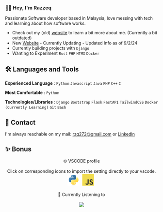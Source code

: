 ### 🙍‍♂️ Hey, I'm Razzeq

Passionate Software developer based in Malaysia, love messing with tech and learning about how software works.

- Check out my (old) [website](https://react-portfolio-rrzq.vercel.app/) to learn a bit more about me. (Currently a bit outdated)
- New [Website](https://by-r.github.io/) - Currently Updating - Updated Info as of 9/2/24
- Currently building projects with `Django`
- Wanting to Experiment `Rust` `PHP` `HTMX` `Docker` 


## 🛠️ Languages and Tools 

**Experienced Language** : `Python` `Javascript` `Java` `PHP` `C++` `C`

**Most Comfortable** : `Python`
 
**Technologies/Libraries** : `Django` `Bootstrap` `Flask` `FastAPI` `TailwindCSS` `Docker (Currently Learning)` `Git` `Bash`


## 💌 Contact 

I'm always reachable on my mail: rzq272@gmail.com or [LinkedIn](https://www.linkedin.com/in/razzeq/)

## ✨ Bonus







<div align="center">
	<div>⚙ VSCODE profile</div>
	<br>
	<div>Click on corresponding icons to import the setting directly to your vscode.</div>
	<div>	
		<a target="_blank" rel="noopener noreferrer" href="https://vscode.dev/profile/github/51257c90e3cd3c14a1cbf5947d20b7eb"><img src="https://github.com/devicons/devicon/blob/master/icons/python/python-original.svg" title="Python" alt="Python" height="40" width="40"/></a>&nbsp;
    	<a target="_blank" rel="noopener noreferrer" href="https://vscode.dev/profile/github/e3e9a2b6ff4bb63d83388a85ff42651c"><img src="https://github.com/devicons/devicon/blob/master/icons/javascript/javascript-original.svg" title="JavaScript" alt="JavaScript" width="40" height="40"/></a>&nbsp;
	</div>
	<br>
 	<div>🎵 Currently Listening to</div><br>
    <img src="https://spotify-github-profile.vercel.app/api/view?uid=itsmeyourmomlmao&cover_image=true&theme=default&show_offline=false&background_color=121212&interchange=true&bar_color=53b14f&bar_color_cover=true)"/>
</div>
